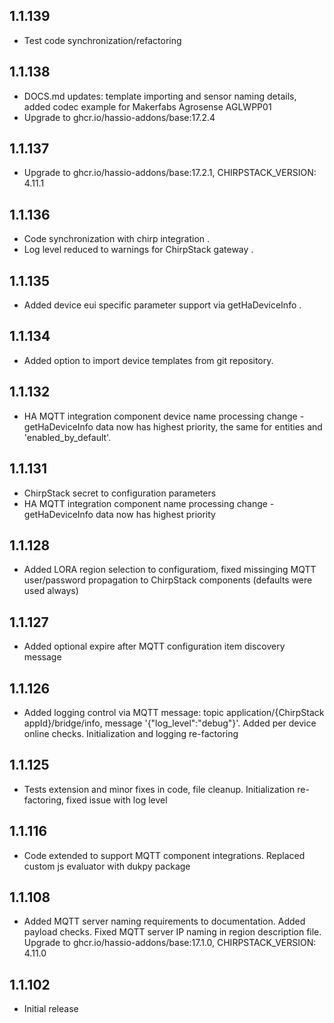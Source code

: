 <!-- https://developers.home-assistant.io/docs/add-ons/presentation#keeping-a-changelog -->

## 1.1.139

- Test code synchronization/refactoring

## 1.1.138

- DOCS.md updates: template importing and sensor naming details, added codec example for Makerfabs Agrosense AGLWPP01
- Upgrade to ghcr.io/hassio-addons/base:17.2.4

## 1.1.137

- Upgrade to ghcr.io/hassio-addons/base:17.2.1, CHIRPSTACK_VERSION: 4.11.1

## 1.1.136

- Code synchronization with chirp integration .
- Log level reduced to warnings for ChirpStack gateway .

## 1.1.135

- Added device eui specific parameter support via getHaDeviceInfo .

## 1.1.134

- Added option to import device templates from git repository.

## 1.1.132

- HA MQTT integration component device name processing change - getHaDeviceInfo data now has highest priority, the same for entities and 'enabled_by_default'.

## 1.1.131

- ChirpStack secret to configuration parameters
- HA MQTT integration component name processing change - getHaDeviceInfo data now has highest priority

## 1.1.128

- Added LORA region selection to configuratiom, fixed missinging MQTT user/password propagation to ChirpStack components (defaults were used always)

## 1.1.127

- Added optional expire after MQTT configuration item discovery message

## 1.1.126

- Added logging control via MQTT message: topic application/{ChirpStack appId}/bridge/info, message '{"log_level":"debug"}'. Added per device online checks. Initialization and logging re-factoring

## 1.1.125

- Tests extension and minor fixes in code, file cleanup. Initialization re-factoring, fixed issue with log level

## 1.1.116

- Code extended to support MQTT component integrations. Replaced custom js evaluator with dukpy package

## 1.1.108

- Added MQTT server naming requirements to documentation. Added payload checks. Fixed MQTT server IP naming in region description file. Upgrade to ghcr.io/hassio-addons/base:17.1.0, CHIRPSTACK_VERSION: 4.11.0

## 1.1.102

- Initial release
